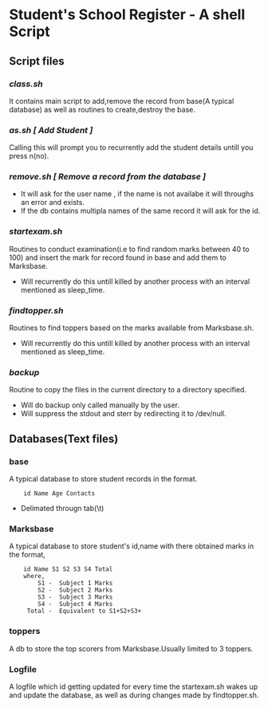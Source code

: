 # **Student's School Register - A shell Script**
## Script files 
### **_class.sh_**
It contains main script to add,remove the record from base(A typical database) as well as routines to create,destroy the base.
### **_as.sh [ Add Student ]_**
Calling this will prompt you to recurrently add the student details untill you press n(no).
### **_remove.sh [ Remove a record from the database ]_**
- It will ask for the user name , if the name is    not availabe it will throughs an error and exists.
- If the db contains multipla names of the same record it will ask for the id.
### **_startexam.sh_**
Routines to conduct examination(i.e to find random marks between 40 to 100) and insert the mark for record found in base and add them to Marksbase.     
- Will recurrently do this untill killed by another process with an interval mentioned as sleep_time.
### **_findtopper.sh_**
Routines to find toppers based on the marks available from Marksbase.sh.
- Will recurrently do this untill killed by another process with an interval mentioned as sleep_time.
### **_backup_**
Routine to copy the files in the current directory to a directory specified.
- Will do backup only called manually by the user.
- Will suppress the stdout and sterr by redirecting it to /dev/null.
## Databases(Text files)
### base
A typical database to store student records in the format.

        id Name Age Contacts
-  Delimated througn tab(\t)
### Marksbase
A typical database to store student's id,name with there obtained marks in the format,

        id Name S1 S2 S3 S4 Total
        where,
            S1 -  Subject 1 Marks
            S2 -  Subject 2 Marks
            S3 -  Subject 3 Marks
            S4 -  Subject 4 Marks
         Total -  Equivalent to S1+S2+S3+
### toppers
A db to store the top scorers from Marksbase.Usually limited to 3 toppers.
### Logfile
A logfile which id getting updated for every time the startexam.sh wakes up and update the database, as well as during changes made by findtopper.sh. 